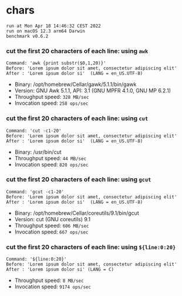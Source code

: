 # chars
 
    run at Mon Apr 18 14:46:32 CEST 2022
    run on macOS 12.3 arm64 Darwin
    benchmark v0.6.2
 
### cut the first 20 characters of each line: using `awk`
```shell
Command: 'awk {print substr($0,1,20)}'
Before: 'Lorem ipsum dolor sit amet, consectetur adipiscing elit'
After : 'Lorem ipsum dolor si'  (LANG = en_US.UTF-8)
```
* Binary: /opt/homebrew/Cellar/gawk/5.1.1/bin/gawk
* Version: GNU Awk 5.1.1, API: 3.1 (GNU MPFR 4.1.0, GNU MP 6.2.1)
* Throughput speed: `328 MB/sec`
* Invocation speed: `258 ops/sec`

### cut the first 20 characters of each line: using `cut`
```shell
Command: 'cut -c1-20'
Before: 'Lorem ipsum dolor sit amet, consectetur adipiscing elit'
After : 'Lorem ipsum dolor si'  (LANG = en_US.UTF-8)
```
* Binary: /usr/bin/cut
* Throughput speed: `44 MB/sec`
* Invocation speed: `820 ops/sec`

### cut the first 20 characters of each line: using `gcut`
```shell
Command: 'gcut -c1-20'
Before: 'Lorem ipsum dolor sit amet, consectetur adipiscing elit'
After : 'Lorem ipsum dolor si'  (LANG = en_US.UTF-8)
```
* Binary: /opt/homebrew/Cellar/coreutils/9.1/bin/gcut
* Version: cut (GNU coreutils) 9.1
* Throughput speed: `606 MB/sec`
* Invocation speed: `667 ops/sec`

### cut the first 20 characters of each line: using `${line:0:20}`
```shell
Command: '${line:0:20}'
Before: 'Lorem ipsum dolor sit amet, consectetur adipiscing elit'
After : 'Lorem ipsum dolor si' (LANG = C)
```
* Throughput speed: `8 MB/sec`
* Invocation speed: `9174 ops/sec`

